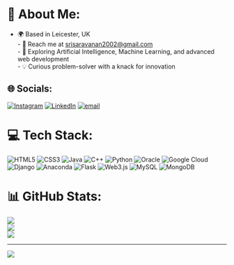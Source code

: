 # 💫 About Me:
 - 🌍 Based in Leicester, UK <br> - 📧 Reach me at [srisaravanan2002@gmail.com](mailto:srisaravanan2002@gmail.com)<br> - 🌱 Exploring Artificial Intelligence, Machine Learning, and advanced web development<br> - 💡 Curious problem-solver with a knack for innovation


## 🌐 Socials:
[![Instagram](https://img.shields.io/badge/Instagram-%23E4405F.svg?logo=Instagram&logoColor=white)](https://instagram.com/saravana_sri_) [![LinkedIn](https://img.shields.io/badge/LinkedIn-%230077B5.svg?logo=linkedin&logoColor=white)](https://linkedin.com/in/srisaravanan02) [![email](https://img.shields.io/badge/Email-D14836?logo=gmail&logoColor=white)](mailto:srisaravanan2002@gmail.com) 

# 💻 Tech Stack:
![HTML5](https://img.shields.io/badge/html5-%23E34F26.svg?style=for-the-badge&logo=html5&logoColor=white) ![CSS3](https://img.shields.io/badge/css3-%231572B6.svg?style=for-the-badge&logo=css3&logoColor=white) ![Java](https://img.shields.io/badge/java-%23ED8B00.svg?style=for-the-badge&logo=openjdk&logoColor=white) ![C++](https://img.shields.io/badge/c++-%2300599C.svg?style=for-the-badge&logo=c%2B%2B&logoColor=white) ![Python](https://img.shields.io/badge/python-3670A0?style=for-the-badge&logo=python&logoColor=ffdd54) ![Oracle](https://img.shields.io/badge/Oracle-F80000?style=for-the-badge&logo=oracle&logoColor=white) ![Google Cloud](https://img.shields.io/badge/GoogleCloud-%234285F4.svg?style=for-the-badge&logo=google-cloud&logoColor=white) ![Django](https://img.shields.io/badge/django-%23092E20.svg?style=for-the-badge&logo=django&logoColor=white) ![Anaconda](https://img.shields.io/badge/Anaconda-%2344A833.svg?style=for-the-badge&logo=anaconda&logoColor=white) ![Flask](https://img.shields.io/badge/flask-%23000.svg?style=for-the-badge&logo=flask&logoColor=white) ![Web3.js](https://img.shields.io/badge/web3.js-F16822?style=for-the-badge&logo=web3.js&logoColor=white) ![MySQL](https://img.shields.io/badge/mysql-4479A1.svg?style=for-the-badge&logo=mysql&logoColor=white) ![MongoDB](https://img.shields.io/badge/MongoDB-%234ea94b.svg?style=for-the-badge&logo=mongodb&logoColor=white)
# 📊 GitHub Stats:
![](https://github-readme-stats.vercel.app/api?username=srisaravanan02&theme=dark&hide_border=false&include_all_commits=false&count_private=false)<br/>
![](https://nirzak-streak-stats.vercel.app/?user=srisaravanan02&theme=dark&hide_border=false)<br/>
![](https://github-readme-stats.vercel.app/api/top-langs/?username=srisaravanan02&theme=dark&hide_border=false&include_all_commits=false&count_private=false&layout=compact)

---
[![](https://visitcount.itsvg.in/api?id=srisaravanan02&icon=0&color=0)](https://visitcount.itsvg.in)

<!-- Proudly created with GPRM ( https://gprm.itsvg.in ) -->

